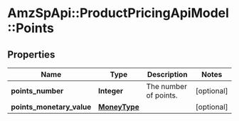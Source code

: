 # AmzSpApi::ProductPricingApiModel::Points

## Properties
Name | Type | Description | Notes
------------ | ------------- | ------------- | -------------
**points_number** | **Integer** | The number of points. | [optional] 
**points_monetary_value** | [**MoneyType**](MoneyType.md) |  | [optional] 

